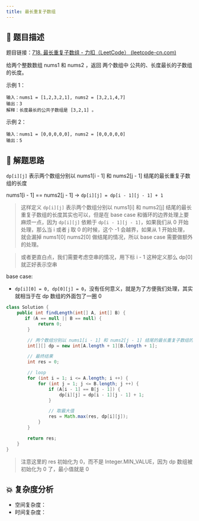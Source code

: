 ```yaml
---
title: 最长重复子数组
---
```


## 📃 题目描述

题目链接：[718. 最长重复子数组 - 力扣（LeetCode） (leetcode-cn.com)](https://leetcode-cn.com/problems/maximum-length-of-repeated-subarray/)

给两个整数数组 nums1 和 nums2 ，返回 两个数组中 公共的、长度最长的子数组的长度。

示例 1：

```
输入：nums1 = [1,2,3,2,1], nums2 = [3,2,1,4,7]
输出：3
解释：长度最长的公共子数组是 [3,2,1] 。
```

示例 2：

```
输入：nums1 = [0,0,0,0,0], nums2 = [0,0,0,0,0]
输出：5
```

## 🔔 解题思路

`dp[i][j]` 表示两个数组分别以 nums1[i - 1] 和 nums2[j - 1] 结尾的最长重复子数组的长度

nums1[i - 1] == nums2[j - 1] -> `dp[i][j] = dp[i - 1][j - 1] + 1`

> 这样定义 `dp[i][j]` 表示两个数组分别以 nums1[i] 和 nums2[j] 结尾的最长重复子数组的长度其实也可以，但是在 base case 和循环的边界处理上要麻烦一点，因为  `dp[i][j]` 依赖于 `dp[i - 1][j - 1]`，如果我们从 0 开始处理，那么当 i 或者 j 取 0 的时候，这个 -1 会越界，如果从 1 开始处理，就会漏掉 nums1[0] nums2[0] 做结尾的情况，所以 base case 需要做额外的处理。

> 或者更直白点，我们需要考虑空串的情况，用下标 i - 1 这种定义那么 dp[0] 就正好表示空串

base case:

- `dp[i][0] = 0, dp[0][j] = 0`，没有任何意义，就是为了方便我们处理，其实就相当于在 dp 数组的外面包了一圈 0


```java
class Solution {
    public int findLength(int[] A, int[] B) {
       if (A == null || B == null) {
            return 0;
        }

        // 两个数组分别以 nums1[i - 1] 和 nums2[j - 1] 结尾的最长重复子数组的长度
        int[][] dp = new int[A.length + 1][B.length + 1];

        // 最终结果
        int res = 0;

        // loop
        for (int i = 1; i <= A.length; i ++) {
            for (int j = 1; j <= B.length; j ++) {
                if (A[i - 1] == B[j - 1]) {
                    dp[i][j] = dp[i - 1][j - 1] + 1;
                }

                // 取最大值
                res = Math.max(res, dp[i][j]);
            }
        }

        return res;
    }
}
```

> 注意这里的 res 初始化为 0，而不是 Integer.MIN_VALUE，因为 dp 数组被初始化为 0 了，最小值就是 0

## 💥 复杂度分析

- 空间复杂度：
- 时间复杂度：